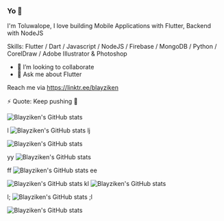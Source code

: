 ### Yo 👋



I'm Toluwalope, I love building Mobile Applications with Flutter, Backend with NodeJS


Skills: Flutter / Dart / Javascript / NodeJS / Firebase / MongoDB /  Python / CorelDraw / Adobe Illustrator & Photoshop


- 👯 I’m looking to collaborate
- 💬 Ask me about Flutter

Reach me via https://linktr.ee/blayziken

⚡ Quote: Keep pushing 🍷

![Blayziken's GitHub stats](https://github-readme-stats.vercel.app/api?username=blayziken&show_icons=true&theme=dark)

l
![Blayziken's GitHub stats](https://github-readme-stats.vercel.app/api?username=blayziken&show_icons=true&theme=radical)
lj 

![Blayziken's GitHub stats](https://github-readme-stats.vercel.app/api?username=blayziken&show_icons=true&theme=merko)

yy
![Blayziken's GitHub stats](https://github-readme-stats.vercel.app/api?username=blayziken&show_icons=true&theme=gruvbox)

 ff
![Blayziken's GitHub stats](https://github-readme-stats.vercel.app/api?username=blayziken&show_icons=true&theme=onedark)
ee

![Blayziken's GitHub stats](https://github-readme-stats.vercel.app/api?username=blayziken&show_icons=true&theme=cobalt)
kl
![Blayziken's GitHub stats](https://github-readme-stats.vercel.app/api?username=blayziken&show_icons=true&theme=synthwave)

l;
![Blayziken's GitHub stats](https://github-readme-stats.vercel.app/api?username=blayziken&show_icons=true&theme=highcontrast)
;l

![Blayziken's GitHub stats](https://github-readme-stats.vercel.app/api?username=blayziken&show_icons=true&theme=dracula)


